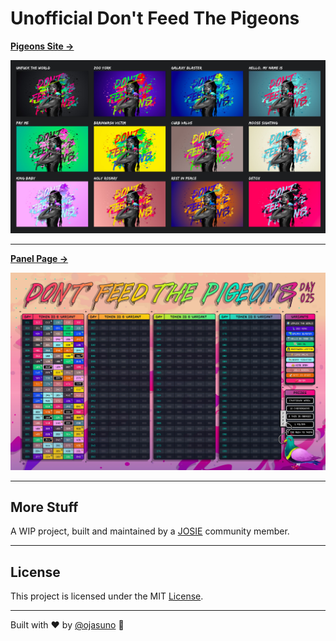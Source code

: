 # Unofficial Don't Feed The Pigeons

[**Pigeons Site →**](https://www.pigeons.monster/)

![12 Pigeons](public/_assets/_social/12-pigeons.jpeg)

---

[**Panel Page →**](https://www.pigeons.monster/panel/)

![Panel](public/_assets/_social/dftp.jpeg)

---

## More Stuff

A WIP project, built and maintained by a [JOSIE](https://josie.io/) community member.

---

## License

This project is licensed under the MIT [License](LICENSE).

---

Built with ❤️ by [@ojasuno](https://github.com/ojasuno) 🖖